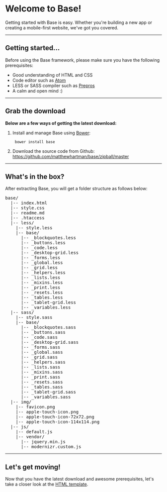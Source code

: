 # Welcome to Base!
Getting started with Base is easy. Whether you're building a new app or creating a mobile-first website, we've got you covered.

* * *

## Getting started...
Before using the Base framework, please make sure you have the following prerequisites:
  - Good understanding of HTML and CSS
  - Code editor such as [Atom](https://atom.io/)
  - LESS or SASS compiler such as [Prepros](http://alphapixels.com/prepros/)
  - A calm and open mind :)

* * *

## Grab the download
**Below are a few ways of getting the latest download:**

1. Install and manage Base using [Bower](http://bower.io/):

        bower install base
2. Download the source code from Github:
      https://github.com/matthewhartman/base/zipball/master

* * *

## What's in the box?
After extracting Base, you will get a folder structure as follows below:
<pre>
base/
  |-- index.html
  |-- style.css
  |-- readme.md
  |-- .htaccess
  |-- less/
    |-- style.less
    |-- base/
      |-- _blockquotes.less
      |-- _buttons.less
      |-- _code.less
      |-- _desktop-grid.less
      |-- _forms.less
      |-- _global.less
      |-- _grid.less
      |-- _helpers.less
      |-- _lists.less
      |-- _mixins.less
      |-- _print.less
      |-- _resets.less
      |-- _tables.less
      |-- _tablet-grid.less
      |-- _variables.less
  |-- sass/
    |-- style.sass
    |-- base/
      |-- _blockquotes.sass
      |-- _buttons.sass
      |-- _code.sass
      |-- _desktop-grid.sass
      |-- _forms.sass
      |-- _global.sass
      |-- _grid.sass
      |-- _helpers.sass
      |-- _lists.sass
      |-- _mixins.sass
      |-- _print.sass
      |-- _resets.sass
      |-- _tables.sass
      |-- _tablet-grid.sass
      |-- _variables.sass
  |-- img/
    |-- favicon.png
    |-- apple-touch-icon.png
    |-- apple-touch-icon-72x72.png
    |-- apple-touch-icon-114x114.png
  |-- js/
    |-- default.js
    |-- vendor/
      |-- jquery.min.js
      |-- modernizr.custom.js
</pre>

* * *

## Let's get moving!
Now that you have the latest download and awesome prerequisites, let's take a closer look at the [HTML template](html.md).
